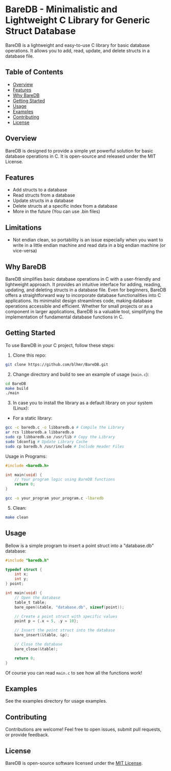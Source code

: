 # BareDB - Minimalistic and Lightweight C Library for Generic Struct Database

BareDB is a lightweight and easy-to-use C library for basic database operations. It allows you to add, read, update, and delete structs in a database file.

## Table of Contents

- [Overview](#overview)
- [Features](#features)
- [Why BareDB](#why-baredb)
- [Getting Started](#getting-started)
- [Usage](#usage)
- [Examples](#examples)
- [Contributing](#contributing)
- [License](#license)

## Overview

BareDB is designed to provide a simple yet powerful solution for basic database operations in C. It is open-source and released under the MIT License.

## Features

- Add structs to a database
- Read structs from a database
- Update structs in a database
- Delete structs at a specific index from a database
- More in the future
(You can use .bin files)

## Limitations
- Not endian clean, so portability is an issue especially when you want to write in a little endian machine and read data in a big endian machine (or vice-versa)

## Why BareDB

BareDB simplifies basic database operations in C with a user-friendly and lightweight approach. It provides an intuitive interface for adding, reading, updating, and deleting structs in a database file. Even for beginners, BareDB offers a straightforward way to incorporate database functionalities into C applications. Its minimalist design streamlines code, making database operations accessible and efficient. Whether for small projects or as a component in larger applications, BareDB is a valuable tool, simplifying the implementation of fundamental database functions in C.

## Getting Started

To use BareDB in your C project, follow these steps:

1. Clone this repo:
```bash
git clone https://github.com/blhmr/BareDB.git
```

2. Change directory and build to see an example of usage (`main.c`):
```bash
cd BareDB
make build
./main
```

3. In case you to install the library as a default library on your system (Linux):
- For a static library:
```bash
gcc -c baredb.c -o libbaredb.o # Compile the Library
ar rcs libbaredb.a libbaredb.o
sudo cp libbaredb.so /usr/lib # Copy the Library
sudo ldconfig # Update Library Cache
sudo cp baredb.h /usr/include # Include Header Files
```

Usage in Programs:
```c
#include <baredb.h>

int main(void) {
    // Your program logic using BareDB functions
    return 0;
}
```

```bash
gcc -o your_program your_program.c -lbaredb
```

5. Clean:
```bash
make clean
```

## Usage

Bellow is a simple program to insert a point struct into a "database.db" database:

```c
#include "baredb.h"

typedef struct {
    int x;
    int y;
} point;

int main(void) {
    // Open the database
    table_t table;
    bare_open(&table, "database.db", sizeof(point));

    // Create a point struct with specific values
    point p = {.x = 5, .y = 10};

    // Insert the point struct into the database
    bare_insert(&table, &p);

    // Close the database
    bare_close(&table);

    return 0;
}
```
Of course you can read `main.c` to see how all the functions work!

## Examples

See the examples directory for usage examples.

## Contributing

Contributions are welcome! Feel free to open issues, submit pull requests, or provide feedback.

## License

BareDB is open-source software licensed under the [MIT License](LICENSE).
